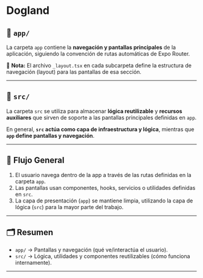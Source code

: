 # Dogland

## 📂 `app/`

La carpeta `app` contiene la **navegación y pantallas principales** de la aplicación, siguiendo la convención de rutas automáticas de Expo Router.

🔹 **Nota:** El archivo `_layout.tsx` en cada subcarpeta define la estructura de navegación (layout) para las pantallas de esa sección.

---

## 📂 `src/`

La carpeta `src` se utiliza para almacenar **lógica reutilizable** y **recursos auxiliares** que sirven de soporte a las pantallas principales definidas en `app`.

En general, **`src` actúa como capa de infraestructura y lógica**, mientras que **`app` define pantallas y navegación**.

---

## 🚀 Flujo General

1. El usuario navega dentro de la app a través de las rutas definidas en la carpeta `app`.
2. Las pantallas usan componentes, hooks, servicios o utilidades definidas en `src`.
3. La capa de presentación (`app`) se mantiene limpia, utilizando la capa de lógica (`src`) para la mayor parte del trabajo.

---

## 🗂️ Resumen

- `app/` → Pantallas y navegación (qué ve/interactúa el usuario).
- `src/` → Lógica, utilidades y componentes reutilizables (cómo funciona internamente).

---
